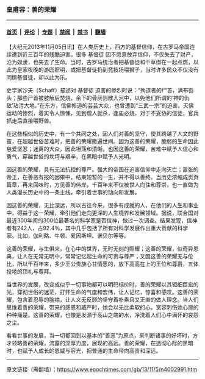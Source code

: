 ### 皇甫容：善的荣耀

---

#### [首页](../../../..?n4002991) &nbsp;|&nbsp; [评论](../../../../../epoch-comment?n4002991) &nbsp;|&nbsp; [专题](../../../../../epoch-special?n4002991) &nbsp;|&nbsp; [禁闻](../../../../../epoch-news?n4002991) &nbsp;|&nbsp; [禁书](../../../../../books?n4002991) &nbsp;|&nbsp; [翻墙](https://github.com/gfw-breaker/nogfw/blob/master/README.md?n4002991)


<div class="post_content" id="artbody" itemprop="articleBody">
 <!-- article content begin -->
 <p>
  【大纪元2013年11月05日讯】在人类历史上，西方的基督信仰，在古罗马帝国连续遭到近三百年的残酷迫害。很多
  <ok href="https://www.epochtimes.com/gb/tag/%E5%9F%BA%E7%9D%A3%E5%BE%92.html">
   基督徒
  </ok>
  因不愿意放弃信仰，不仅失去了财产，沦为奴隶，也失去了生命。当时，古罗马统治者把基督徒和干草绑在一起点燃，以此为皇家夜晚的游园照明，或把基督徒扔到竞技场喂狮子，当时许多民众不仅没有同情基督徒，却以此为乐。
 </p>
 <p>
  史学家沙夫（Schaff）描述对
  <ok href="https://www.epochtimes.com/gb/tag/%E5%9F%BA%E7%9D%A3%E5%BE%92.html">
   基督徒
  </ok>
  迫害的惨烈时说：“殉道者的尸首，满布街头；那些尸首被肢解后焚烧，余下的骨灰则散入河中，以免他们所谓的‘神的仇敌’玷污大地。”在东方，信佛修道的芸芸大众，也曾遭到“三武一宗”的迫害。灭佛运动的惨烈，着实令人惊悚，见到僧人就杀，逢庙必烧，对于不妥协的信徒，官兵抓走后直接喂野兽。
 </p>
 <p>
  在这些相似的历史中，有一个共同之处，因人们对善的坚守，使其跨越了人文的野蛮，在超越世俗苦难时，把善的荣耀撒遍世间。因为这善的荣耀，脆弱的生命因此慈爱坚忍；迷离的大众，因此坦荡和清晰。也因这善的荣耀，苦难中赋予人信心和勇气，穿越世俗的坎坷与艰辛，在黑暗中赋予人光明。
 </p>
 <p>
  因这善的荣耀，具有无法抗拒的尊严。强大的帝国在迫害信仰中走向灭亡；嚣张的帝王，在善恶有报的因果中，结束短暂的一生，并不得以善终。当历史浓缩成页页篇章，再来回味时，方见善的伟岸，千百年来不仅被世人向往和尊崇，也一直做为人类漫长历史中的一条主线，牵引着世事的动向和发展。
 </p>
 <p>
  因这善的荣耀，无比深远，所以古往今来，很多有成就的人，在他们的人生和事业中，得益于这一荣耀，牵引他们走向更深的人生境界和发展领域。据说，联合国对最近300年间的300位最著名的科学家是否信神，做过一次调查。结果发现，信神者有242人，占92.4％，其中几乎包括了所有对科学发展作出重大贡献的科学家。比如，伽利略、牛顿、爱因斯坦、诺贝尔等等。
 </p>
 <p>
  这善的荣耀，与生俱来，在心中的世界，无时无刻的照耀；这善的荣耀，似奇异恩典，让人在无常无明中，常常记忆起生命的可贵与尊严；又因这善的荣耀无与伦比，所以千百年来，多少王公贵族心甘情愿的，放下高高在上的王位和尊爵，五体投地的顶礼与尊拜。
 </p>
 <p>
  当世界的发展，改变成似乎一切事物都可以明码标价时，善的荣耀以其钜细巨宏的光，穿彻世俗的迷茫，打开生命的气度和宏伟，让人记忆，惊喜和感叹。这善的荣耀，包含着忍辱的胸襟，让人义无反顾的坚守着朴素且又正直的做人理念。当人们思维着善的荣耀，带来的感恩和威严时，她会以无比柔软的心，宽容刺伤她心扉的种种痛楚。这善的荣耀，也像是发源于高山之端的水，净洗着人们心中满怀的哀怨之尘。
 </p>
 <p>
  看看世事的发展，当一切都回到以基本的“善恶”为原点，来判断诸事的好坏时，方才领略善的荣耀，流露的深厚力度，展现的高远。善的荣耀，在透彻心际的黑暗时，也赋予人成长的恩威与容光，把普通的生命带向高贵和深远。
 </p>
 <!-- article content end -->
 <div id="below_article_ad">
 </div>
</div>


---

原文链接（需翻墙）：https://www.epochtimes.com/gb/13/11/5/n4002991.htm